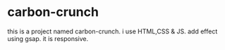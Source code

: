 # carbon-crunch
this is a project named carbon-crunch. i use HTML,CSS & JS.
add effect using gsap.
it is responsive.
